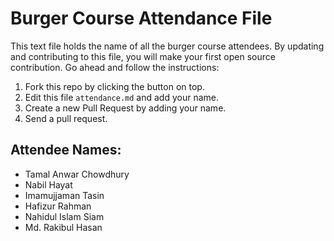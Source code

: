 # Burger Course Attendance File

This text file holds the name of all the burger course attendees. By updating and contributing to this file, you will make your first open source contribution. Go ahead and follow the instructions:

1. Fork this repo by clicking the button on top.
2. Edit this file `attendance.md` and add your name.
3. Create a new Pull Request by adding your name.
4. Send a pull request.

## Attendee Names:

- Tamal Anwar Chowdhury
- Nabil Hayat
- Imamujjaman Tasin
- Hafizur Rahman
- Nahidul Islam Siam
- Md. Rakibul Hasan
